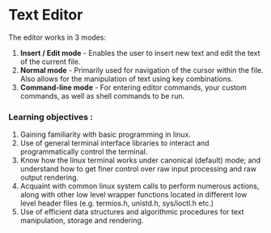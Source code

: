 # Text Editor

The editor works in 3 modes:  
1. **Insert / Edit mode** - Enables the user to insert new text and edit the text of the current file.  
2. **Normal mode** - Primarily used for navigation of the cursor within the file. Also allows for the manipulation of text using key combinations.  
3. **Command-line mode** - For entering editor commands, your custom commands, as well as shell commands to be run.  

### Learning objectives :  
1. Gaining familiarity with basic programming in linux.  
2. Use of general terminal interface libraries to interact and programmatically control the terminal.  
3. Know how the linux terminal works under canonical (default) mode; and understand how to get finer control over raw input processing and raw output rendering.  
4. Acquaint with common linux system calls to perform numerous actions, along with other low level wrapper functions located in different low level header files (e.g. termios.h, unistd.h, sys/ioctl.h etc.)   
5. Use of efficient data structures and algorithmic procedures for text manipulation, storage and rendering.
